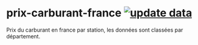 # prix-carburant-france [![update data](https://github.com/tkhadir/prix-carburant-france/actions/workflows/workflow.yml/badge.svg)](https://github.com/tkhadir/prix-carburant-france/actions/workflows/workflow.yml)
Prix du carburant en france par station, les données sont classées par département.
